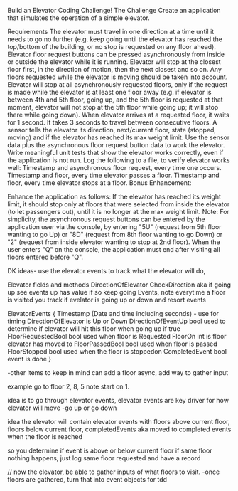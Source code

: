 Build an Elevator Coding Challenge!
The Challenge
Create an application that simulates the operation of a simple elevator.

Requirements
The elevator must travel in one direction at a time until it needs to go no further (e.g. keep going until the elevator has reached the top/bottom of the building, or no stop is requested on any floor ahead).
Elevator floor request buttons can be pressed asynchronously from inside or outside the elevator while it is running.
Elevator will stop at the closest floor first, in the direction of motion, then the next closest and so on. Any floors requested while the elevator is moving should be taken into account.
Elevator will stop at all asynchronously requested floors, only if the request is made while the elevator is at least one floor away (e.g. if elevator is between 4th and 5th floor, going up, and the 5th floor is requested at that moment, elevator will not stop at the 5th floor while going up; it will stop there while going down).
When elevator arrives at a requested floor, it waits for 1 second. It takes 3 seconds to travel between consecutive floors.
A sensor tells the elevator its direction, next/current floor, state (stopped, moving) and if the elevator has reached its max weight limit.
Use the sensor data plus the asynchronous floor request button data to work the elevator.
Write meaningful unit tests that show the elevator works correctly, even if the application is not run.
Log the following to a file, to verify elevator works well:
Timestamp and asynchronous floor request, every time one occurs.
Timestamp and floor, every time elevator passes a floor.
Timestamp and floor, every time elevator stops at a floor.
Bonus Enhancement:

Enhance the application as follows: If the elevator has reached its weight limit, it should stop only at floors that were selected from inside the elevator (to let passengers out), until it is no longer at the max weight limit.
Note: For simplicity, the asynchronous request buttons can be entered by the application user via the console, by entering "5U" (request from 5th floor wanting to go Up) or "8D" (request from 8th floor wanting to go Down) or "2" (request from inside elevator wanting to stop at 2nd floor). When the user enters "Q" on the console, the application must end after visiting all floors entered before "Q".

DK ideas- use the elevator events to track what the elevator will do,

Elevator fields and methods
DirectionOfElevator
CheckDirection aka if going up see events up has value if so keep going
Events, note everytime a floor is visited you track if evelator is going up or down and resort events

ElevatorEvents
{
  Timestamp (Date and time including seconds) - use for timing
  DirectionOfElevator is Up or Down
  DirectionOfEventUp bool used to determine if elevator will hit this floor when going up if true
  FloorRequestedBool bool used when floor is Requested
  FloorOn int is floor elevator has moved to
  FloorPassedBool bool used when floor is passed
  FloorStopped bool used when the floor is stoppedon
  CompletedEvent bool event is done
}

-other items to keep in mind can add a floor async, add way to gather input

example
go to floor 2, 8, 5 note start on 1.

idea is to go through elevator events, elevator events are key driver for how elevator will move
-go up or go down

idea the elevator will contain elevator events with floors above current floor, floors below current floor, completedEvents aka moved to completed events when the floor is reached

so you determine if event is above or below current floor if same floor nothing happens, just log same floor requested and have a record

// now the elevator, be able to gather inputs of what floors to visit.
-once floors are gathered, turn that into event objects for tdd